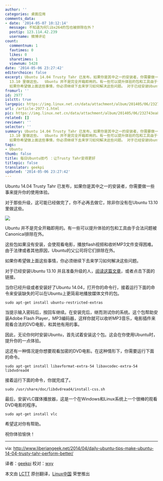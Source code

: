 ```yaml
---
author: ''
categories: 桌面应用
comments_data:
- date: '2014-05-07 10:12:14'
  message: 不知道为何libx264的包也被排除在外？
  postip: 123.114.42.239
  username: 微博评论
count:
  commentnum: 1
  favtimes: 0
  likes: 0
  sharetimes: 1
  viewnum: 5428
date: '2014-05-06 23:27:42'
editorchoice: false
excerpt: Ubuntu 14.04 Trusty Tahr 已发布，如果你是其中之一的安装者，你需要做一些事来提升你的使用体验。 对于那些升级，这可能已经做完了，你不必再去做它，除非你没有在Ubuntu
  13.10 里做这些。  Ubuntu 并不是完全开箱即用的。有一些可以提升体验的包和工具由于合法问题被Canonical排除在外。 这些包如果没有安装，会使观看电影，播放flash视频和收听MP3文件变得困难。由于法律或者其他原因，Ubuntu的父公司将它们排除在外。
  如果你希望做上面这些事情，你必须继续下去来学习如何解决这些问题。 对于已经安装Ubuntu 13.10 并且准备升级的人
fromurl: ''
id: 2977
islctt: true
largepic: https://img.linux.net.cn/data/attachment/album/201405/06/232743ea802mh8mllhd2d3.jpg
url: /article-2977-1.html
pic: https://img.linux.net.cn/data/attachment/album/201405/06/232743ea802mh8mllhd2d3.jpg.thumb.jpg
related: []
reviewer: ''
selector: ''
summary: Ubuntu 14.04 Trusty Tahr 已发布，如果你是其中之一的安装者，你需要做一些事来提升你的使用体验。 对于那些升级，这可能已经做完了，你不必再去做它，除非你没有在Ubuntu
  13.10 里做这些。  Ubuntu 并不是完全开箱即用的。有一些可以提升体验的包和工具由于合法问题被Canonical排除在外。 这些包如果没有安装，会使观看电影，播放flash视频和收听MP3文件变得困难。由于法律或者其他原因，Ubuntu的父公司将它们排除在外。
  如果你希望做上面这些事情，你必须继续下去来学习如何解决这些问题。 对于已经安装Ubuntu 13.10 并且准备升级的人
tags:
- Ubuntu
thumb: false
title: 每日Ubuntu技巧 ：让Trusty Tahr变得更好
titlepic: false
translator: geekpi
updated: '2014-05-06 23:27:42'
---
```


Ubuntu 14.04 Trusty Tahr 已发布，如果你是其中之一的安装者，你需要做一些事来提升你的使用体验。


对于那些升级，这可能已经做完了，你不必再去做它，除非你没有在Ubuntu 13.10 里做这些。


![](/data/attachment/album/201405/06/232743ea802mh8mllhd2d3.jpg)


Ubuntu 并不是完全开箱即用的。有一些可以提升体验的包和工具由于合法问题被Canonical排除在外。


这些包如果没有安装，会使观看电影，播放flash视频和收听MP3文件变得困难。由于法律或者其他原因，Ubuntu的父公司将它们排除在外。


如果你希望做上面这些事情，你必须继续下去来学习如何解决这些问题。


对于已经安装Ubuntu 13.10 并且准备升级的人，[阅读这篇文章](http://www.liberiangeek.net/2014/01/daily-ubuntu-tips-upgrade-to-ubuntu-14-04-trusty-tahr-from-13-10/)，或者点击下面的链接。


当你已经升级或者安装好了Ubuntu 14.04，打开你的命令行，接着运行下面的命令来安装缺失的可以在Ubuntu上更简易地播放媒体文件的包。



```
sudo apt-get install ubuntu-restricted-extras

```

当提示输入密码后，按回车继续。在安装完后，继而测试你的系统。这个包帮助安装Adobe Flash Player，MP3编码器，这样你就可以收听MP3音乐，电影插件来观看合法的DVD电影，和其他有用的事。


因此，无论你何时安装Ubuntu，首先试着安装这个包。这会在你使用Ubuntu时，提升你的一点体验。


这还有一种情况是你想要观看加密的DVD电影。在这种情形下，你需要运行下面的命令。



```
sudo apt-get install libavformat-extra-54 libavcodec-extra-54 libdvdread4

```

接着运行下面的命令，你就完成了。



```
sudo /usr/share/doc/libdvdread4/install-css.sh

```

最后，安装VLC媒体播放器，这是一个在Windows和Linux系统上一个很棒的观看DVD电影的程序。



```
sudo apt-get install vlc

```

希望这对你有帮助。


祝你体验愉快！




---


via: <http://www.liberiangeek.net/2014/04/daily-ubuntu-tips-make-ubuntu-14-04-trusty-tahr-perform-better/>


译者：[geekpi](https://github.com/geekpi) 校对：[wxy](https://github.com/wxy)


本文由 [LCTT](https://github.com/LCTT/TranslateProject) 原创翻译，[Linux中国](http://linux.cn/) 荣誉推出